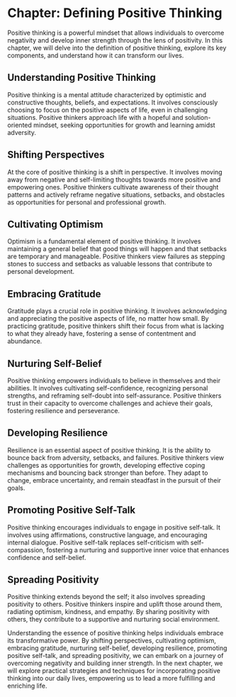 Chapter: Defining Positive Thinking
===================================

Positive thinking is a powerful mindset that allows individuals to overcome negativity and develop inner strength through the lens of positivity. In this chapter, we will delve into the definition of positive thinking, explore its key components, and understand how it can transform our lives.

Understanding Positive Thinking
-------------------------------

Positive thinking is a mental attitude characterized by optimistic and constructive thoughts, beliefs, and expectations. It involves consciously choosing to focus on the positive aspects of life, even in challenging situations. Positive thinkers approach life with a hopeful and solution-oriented mindset, seeking opportunities for growth and learning amidst adversity.

Shifting Perspectives
---------------------

At the core of positive thinking is a shift in perspective. It involves moving away from negative and self-limiting thoughts towards more positive and empowering ones. Positive thinkers cultivate awareness of their thought patterns and actively reframe negative situations, setbacks, and obstacles as opportunities for personal and professional growth.

Cultivating Optimism
--------------------

Optimism is a fundamental element of positive thinking. It involves maintaining a general belief that good things will happen and that setbacks are temporary and manageable. Positive thinkers view failures as stepping stones to success and setbacks as valuable lessons that contribute to personal development.

Embracing Gratitude
-------------------

Gratitude plays a crucial role in positive thinking. It involves acknowledging and appreciating the positive aspects of life, no matter how small. By practicing gratitude, positive thinkers shift their focus from what is lacking to what they already have, fostering a sense of contentment and abundance.

Nurturing Self-Belief
---------------------

Positive thinking empowers individuals to believe in themselves and their abilities. It involves cultivating self-confidence, recognizing personal strengths, and reframing self-doubt into self-assurance. Positive thinkers trust in their capacity to overcome challenges and achieve their goals, fostering resilience and perseverance.

Developing Resilience
---------------------

Resilience is an essential aspect of positive thinking. It is the ability to bounce back from adversity, setbacks, and failures. Positive thinkers view challenges as opportunities for growth, developing effective coping mechanisms and bouncing back stronger than before. They adapt to change, embrace uncertainty, and remain steadfast in the pursuit of their goals.

Promoting Positive Self-Talk
----------------------------

Positive thinking encourages individuals to engage in positive self-talk. It involves using affirmations, constructive language, and encouraging internal dialogue. Positive self-talk replaces self-criticism with self-compassion, fostering a nurturing and supportive inner voice that enhances confidence and self-belief.

Spreading Positivity
--------------------

Positive thinking extends beyond the self; it also involves spreading positivity to others. Positive thinkers inspire and uplift those around them, radiating optimism, kindness, and empathy. By sharing positivity with others, they contribute to a supportive and nurturing social environment.

Understanding the essence of positive thinking helps individuals embrace its transformative power. By shifting perspectives, cultivating optimism, embracing gratitude, nurturing self-belief, developing resilience, promoting positive self-talk, and spreading positivity, we can embark on a journey of overcoming negativity and building inner strength. In the next chapter, we will explore practical strategies and techniques for incorporating positive thinking into our daily lives, empowering us to lead a more fulfilling and enriching life.
